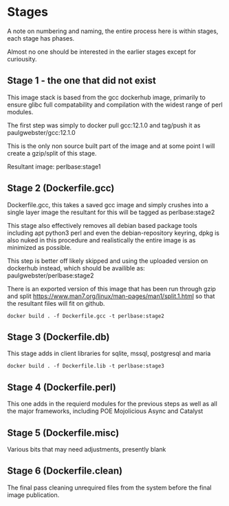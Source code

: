 # Stages

A note on numbering and naming, the entire process here is within stages, each stage has phases.

Almost no one should be interested in the earlier stages except for curiousity.

## Stage 1 - the one that did not exist

This image stack is based from the gcc dockerhub image, primarily to ensure glibc full compatability and compilation with the widest range of perl modules.

The first step was simply to docker pull gcc:12.1.0 and tag/push it as paulgwebster/gcc:12.1.0

This is the only non source built part of the image and at some point I will create a gzip/split of this stage.

Resultant image: perlbase:stage1

## Stage 2 (Dockerfile.gcc)

Dockerfile.gcc, this takes a saved gcc image and simply crushes into a single layer image the resultant for this will be tagged as perlbase:stage2

This stage also effectively removes all debian based package tools including apt python3 perl and even the debian-repository keyring, dpkg is also nuked in this procedure and realistically the entire image is as minimized as possible.

This step is better off likely skipped and using the uploaded version on dockerhub instead, which should be availible as: paulgwebster/perlbase:stage2

There is an exported version of this image that has been run through gzip and split https://www.man7.org/linux/man-pages/man1/split.1.html so that the resultant files will fit on github.

``` docker build . -f Dockerfile.gcc -t perlbase:stage2 ```

## Stage 3 (Dockerfile.db)

This stage adds in client libraries for sqlite, mssql, postgresql and maria

``` docker build . -f Dockerfile.lib -t perlbase:stage3 ```

## Stage 4 (Dockerfile.perl)

This one adds in the requierd modules for the previous steps as well as all the major frameworks, including POE Mojolicious Async and Catalyst

## Stage 5 (Dockerfile.misc)

Various bits that may need adjustments, presently blank

## Stage 6 (Dockerfile.clean)

The final pass cleaning unrequired files from the system before the final image publication.